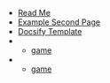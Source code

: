 - [Read Me](README)
- [Example Second Page](second-page)
- [Docsify Template](DocsifyTemplate)
- - [game](game.html)
- - [game](game)

